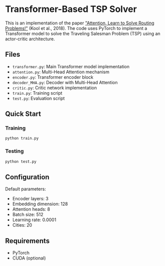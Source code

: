 # Transformer-Based TSP Solver

This is an implementation of the paper ["Attention, Learn to Solve Routing Problems!"](https://arxiv.org/abs/1803.08475) (Kool et al., 2018). The code uses PyTorch to implement a Transformer model to solve the Traveling Salesman Problem (TSP) using an actor-critic architecture.

## Files
- `transformer.py`: Main Transformer model implementation
- `attention.py`: Multi-Head Attention mechanism
- `encoder.py`: Transformer encoder block
- `decoder_MHA.py`: Decoder with Multi-Head Attention
- `critic.py`: Critic network implementation
- `train.py`: Training script
- `test.py`: Evaluation script

## Quick Start

### Training
```python
python train.py
```

### Testing
```python
python test.py
```

## Configuration

Default parameters:
- Encoder layers: 3
- Embedding dimension: 128
- Attention heads: 8
- Batch size: 512
- Learning rate: 0.0001
- Cities: 20

## Requirements
- PyTorch
- CUDA (optional)
